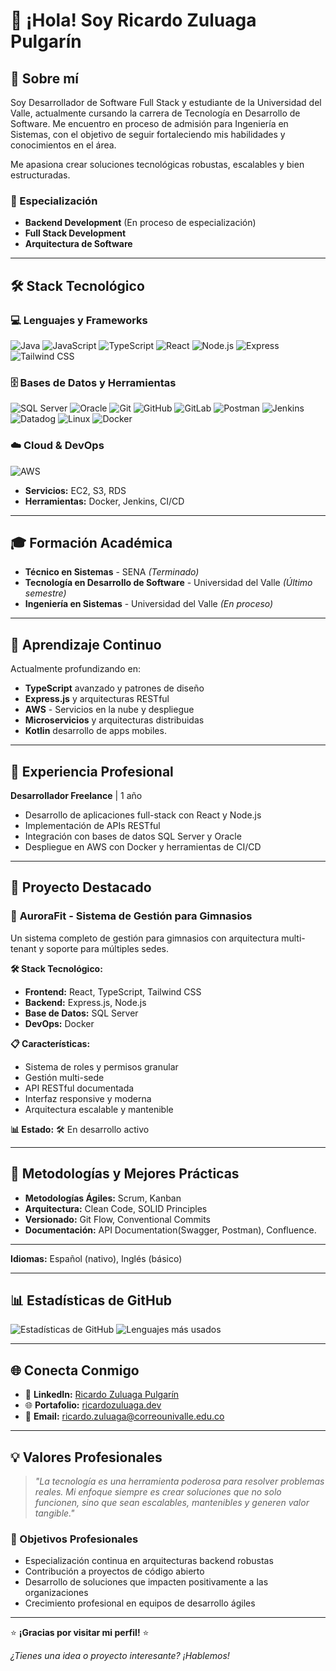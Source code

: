 # 👋 ¡Hola! Soy Ricardo Zuluaga Pulgarín

## 🚀 Sobre mí
Soy Desarrollador de Software Full Stack y estudiante de la Universidad del Valle, actualmente cursando la carrera de Tecnología en Desarrollo de Software. Me encuentro en proceso de admisión para Ingeniería en Sistemas, con el objetivo de seguir fortaleciendo mis habilidades y conocimientos en el área.

Me apasiona crear soluciones tecnológicas robustas, escalables y bien estructuradas.

### 🎯 Especialización
- **Backend Development** (En proceso de especialización)
- **Full Stack Development** 
- **Arquitectura de Software**

---

## 🛠️ Stack Tecnológico

### **💻 Lenguajes y Frameworks**
![Java](https://img.shields.io/badge/-Java-007396?logo=java&logoColor=white&style=flat)
![JavaScript](https://img.shields.io/badge/-JavaScript-F7DF1E?logo=javascript&logoColor=black&style=flat)
![TypeScript](https://img.shields.io/badge/-TypeScript-3178C6?logo=typescript&logoColor=white&style=flat)
![React](https://img.shields.io/badge/-React-61DAFB?logo=react&logoColor=black&style=flat)
![Node.js](https://img.shields.io/badge/-Node.js-339933?logo=node.js&logoColor=white&style=flat)
![Express](https://img.shields.io/badge/-Express-000000?logo=express&logoColor=white&style=flat)
![Tailwind CSS](https://img.shields.io/badge/-Tailwind-06B6D4?logo=tailwind-css&logoColor=white&style=flat)

### **🗄️ Bases de Datos y Herramientas**
![SQL Server](https://img.shields.io/badge/-SQL%20Server-CC2927?logo=microsoft-sql-server&logoColor=white&style=flat)
![Oracle](https://img.shields.io/badge/-Oracle-F80000?logo=oracle&logoColor=white&style=flat)
![Git](https://img.shields.io/badge/-Git-F05032?logo=git&logoColor=white&style=flat)
![GitHub](https://img.shields.io/badge/-GitHub-181717?logo=github&logoColor=white&style=flat)
![GitLab](https://img.shields.io/badge/-GitLab-FC6D26?logo=gitlab&logoColor=white&style=flat)
![Postman](https://img.shields.io/badge/-Postman-FF6C37?logo=postman&logoColor=white&style=flat)
![Jenkins](https://img.shields.io/badge/-Jenkins-D24939?logo=jenkins&logoColor=white&style=flat)
![Datadog](https://img.shields.io/badge/-Datadog-632CA6?logo=datadog&logoColor=white&style=flat)
![Linux](https://img.shields.io/badge/-Linux-FCC624?logo=linux&logoColor=black&style=flat)
![Docker](https://img.shields.io/badge/-Docker-2496ED?logo=docker&logoColor=white&style=flat)

### **☁️ Cloud & DevOps**
![AWS](https://img.shields.io/badge/-Amazon%20Web%20Services-232F3E?logo=amazon-aws&logoColor=white&style=flat)
- **Servicios:** EC2, S3, RDS
- **Herramientas:** Docker, Jenkins, CI/CD

---

## 🎓 Formación Académica
- **Técnico en Sistemas** - SENA *(Terminado)*
- **Tecnología en Desarrollo de Software** - Universidad del Valle *(Último semestre)*
- **Ingeniería en Sistemas** - Universidad del Valle *(En proceso)*


---

## 🌱 Aprendizaje Continuo
Actualmente profundizando en:
- **TypeScript** avanzado y patrones de diseño
- **Express.js** y arquitecturas RESTful
- **AWS** - Servicios en la nube y despliegue
- **Microservicios** y arquitecturas distribuidas
- **Kotlin** desarrollo de apps mobiles.

---

## 💼 Experiencia Profesional
**Desarrollador Freelance** | 1 año  
- Desarrollo de aplicaciones full-stack con React y Node.js
- Implementación de APIs RESTful
- Integración con bases de datos SQL Server y Oracle
- Despliegue en AWS con Docker y herramientas de CI/CD

---

## 🚀 Proyecto Destacado

### 🔧 **AuroraFit - Sistema de Gestión para Gimnasios**
Un sistema completo de gestión para gimnasios con arquitectura multi-tenant y soporte para múltiples sedes.

**🛠️ Stack Tecnológico:**
- **Frontend:** React, TypeScript, Tailwind CSS
- **Backend:** Express.js, Node.js
- **Base de Datos:** SQL Server
- **DevOps:** Docker

**📋 Características:**
- Sistema de roles y permisos granular
- Gestión multi-sede
- API RESTful documentada
- Interfaz responsive y moderna
- Arquitectura escalable y mantenible

**📊 Estado:** 🛠️ En desarrollo activo

---

## 🌟 Metodologías y Mejores Prácticas
- **Metodologías Ágiles:** Scrum, Kanban
- **Arquitectura:** Clean Code, SOLID Principles
- **Versionado:** Git Flow, Conventional Commits
- **Documentación:** API Documentation(Swagger, Postman), Confluence.

---

**Idiomas:** Español (nativo), Inglés (básico)

---

## 📊 Estadísticas de GitHub
![Estadísticas de GitHub](https://github-readme-stats.vercel.app/api?username=RicardoZ1998&show_icons=true&theme=radical)
![Lenguajes más usados](https://github-readme-stats.vercel.app/api/top-langs/?username=RicardoZ1998&layout=compact&theme=radical)

---

## 🌐 Conecta Conmigo
- 💼 **LinkedIn:** [Ricardo Zuluaga Pulgarín](https://www.linkedin.com/in/ricardoz1998)
- 🌐 **Portafolio:** [ricardozuluaga.dev](https://ricardozuluaga.dev)
- 📧 **Email:** ricardo.zuluaga@correounivalle.edu.co

---

## 💡 Valores Profesionales
> *"La tecnología es una herramienta poderosa para resolver problemas reales. Mi enfoque siempre es crear soluciones que no solo funcionen, sino que sean escalables, mantenibles y generen valor tangible."*

### 🎯 Objetivos Profesionales
- Especialización continua en arquitecturas backend robustas
- Contribución a proyectos de código abierto
- Desarrollo de soluciones que impacten positivamente a las organizaciones
- Crecimiento profesional en equipos de desarrollo ágiles

---

⭐ **¡Gracias por visitar mi perfil!** ⭐

*¿Tienes una idea o proyecto interesante? ¡Hablemos!*

